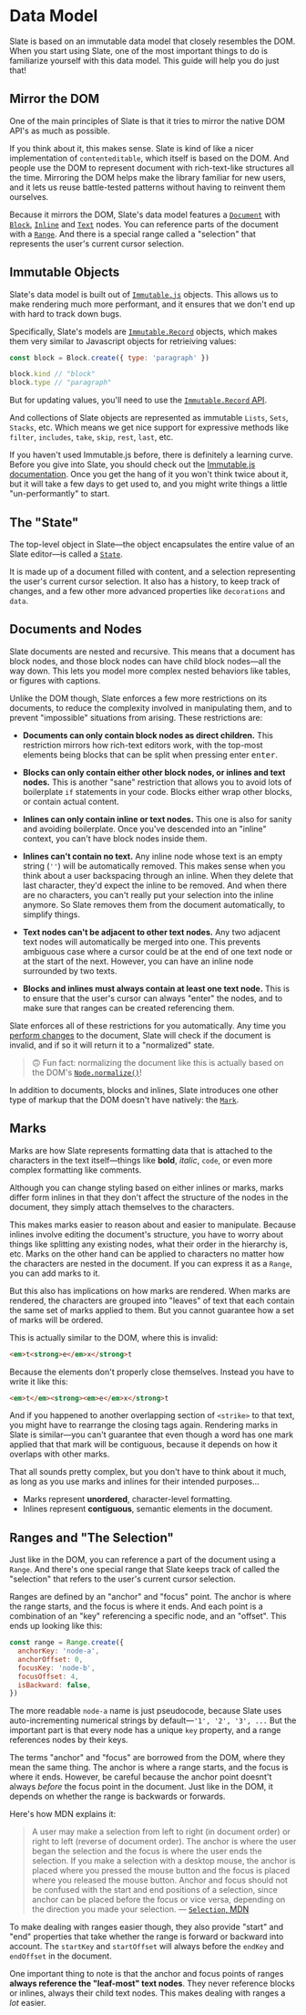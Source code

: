 
# Data Model

Slate is based on an immutable data model that closely resembles the DOM. When you start using Slate, one of the most important things to do is familiarize yourself with this data model. This guide will help you do just that!


## Mirror the DOM

One of the main principles of Slate is that it tries to mirror the native DOM API's as much as possible. 

If you think about it, this makes sense. Slate is kind of like a nicer implementation of `contenteditable`, which itself is based on the DOM. And people use the DOM to represent document with rich-text-like structures all the time. Mirroring the DOM helps make the library familiar for new users, and it lets us reuse battle-tested patterns without having to reinvent them ourselves.

Because it mirrors the DOM, Slate's data model features a [`Document`](../reference/slate/document.md) with [`Block`](../reference/slate/block.md), [`Inline`](../reference/slate/inline.md) and [`Text`](../reference/slate/text.md) nodes. You can reference parts of the document with a [`Range`](../reference/slate/range.md). And there is a special range called a "selection" that represents the user's current cursor selection.


## Immutable Objects

Slate's data model is built out of [`Immutable.js`](https://facebook.github.io/immutable-js/) objects. This allows us to make rendering much more performant, and it ensures that we don't end up with hard to track down bugs.

Specifically, Slate's models are [`Immutable.Record`](https://facebook.github.io/immutable-js/docs/#/Record) objects, which makes them very similar to Javascript objects for retrieiving values:

```js
const block = Block.create({ type: 'paragraph' })

block.kind // "block"
block.type // "paragraph"
```

But for updating values, you'll need to use the [`Immutable.Record` API](https://facebook.github.io/immutable-js/docs/#/Record/set).

And collections of Slate objects are represented as immutable `Lists`, `Sets`, `Stacks`, etc. Which means we get nice support for expressive methods like `filter`, `includes`, `take`, `skip`, `rest`, `last`, etc.

If you haven't used Immutable.js before, there is definitely a learning curve. Before you give into Slate, you should check out the [Immutable.js documentation](https://facebook.github.io/immutable-js/docs/#/). Once you get the hang of it you won't think twice about it, but it will take a few days to get used to, and you might write things a little "un-performantly" to start.


## The "State"

The top-level object in Slate—the object encapsulates the entire value of an Slate editor—is called a [`State`](../reference/slate/state.md). 

It is made up of a document filled with content, and a selection representing the user's current cursor selection. It also has a history, to keep track of changes, and a few other more advanced properties like `decorations` and `data`.


## Documents and Nodes

Slate documents are nested and recursive. This means that a document has block nodes, and those block nodes can have child block nodes—all the way down. This lets you model more complex nested behaviors like tables, or figures with captions.

Unlike the DOM though, Slate enforces a few more restrictions on its documents, to reduce the complexity involved in manipulating them, and to prevent "impossible" situations from arising. These restrictions are:

- **Documents can only contain block nodes as direct children.** This restriction mirrors how rich-text editors work, with the top-most elements being blocks that can be split when pressing enter <kbd>enter</kbd>.

- **Blocks can only contain either other block nodes, or inlines and text nodes.** This is another "sane" restriction that allows you to avoid lots of boilerplate `if` statements in your code. Blocks either wrap other blocks, or contain actual content.

- **Inlines can only contain inline or text nodes.** This one is also for sanity and avoiding boilerplate. Once you've descended into an "inline" context, you can't have block nodes inside them.

- **Inlines can't contain no text.** Any inline node whose text is an empty string (`''`) will be automatically removed. This makes sense when you think about a user backspacing through an inline. When they delete that last character, they'd expect the inline to be removed. And when there are no characters, you can't really put your selection into the inline anymore. So Slate removes them from the document automatically, to simplify things.

- **Text nodes can't be adjacent to other text nodes.** Any two adjacent text nodes will automatically be merged into one. This prevents ambiguous case where a cursor could be at the end of one text node or at the start of the next. However, you can have an inline node surrounded by two texts.

- **Blocks and inlines must always contain at least one text node.** This is to ensure that the user's cursor can always "enter" the nodes, and to make sure that ranges can be created referencing them.

Slate enforces all of these restrictions for you automatically. Any time you [perform changes](./changes.md) to the document, Slate will check if the document is invalid, and if so it will return it to a "normalized" state. 

> 🙃 Fun fact: normalizing the document like this is actually based on the DOM's [`Node.normalize()`](https://developer.mozilla.org/en-US/docs/Web/API/Node/normalize)!

In addition to documents, blocks and inlines, Slate introduces one other type of markup that the DOM doesn't have natively:  the [`Mark`](../reference/slate/mark.md).


## Marks

Marks are how Slate represents formatting data that is attached to the characters in the text itself—things like **bold**, _italic_, `code`, or even more complex formatting like comments.

Although you can change styling based on either inlines or marks, marks differ form inlines in that they don't affect the structure of the nodes in the document, they simply attach themselves to the characters. 

This makes marks easier to reason about and easier to manipulate. Because inlines involve editing the document's structure, you have to worry about things like splitting any existing nodes, what their order in the hierarchy is, etc. Marks on the other hand can be applied to characters no matter how the characters are nested in the document. If you can express it as a `Range`, you can add marks to it.

But this also has implications on how marks are rendered. When marks are rendered, the characters are grouped into "leaves" of text that each contain the same set of marks applied to them. But you cannot guarantee how a set of marks will be ordered.

This is actually similar to the DOM, where this is invalid:

```html
<em>t<strong>e</em>x</strong>t
```

Because the elements don't properly close themselves. Instead you have to write it like this:

```html
<em>t</em><strong><em>e</em>x</strong>t
```

And if you happened to another overlapping section of `<strike>` to that text, you might have to rearrange the closing tags again. Rendering marks in Slate is similar—you can't guarantee that even though a word has one mark applied that that mark will be contiguous, because it depends on how it overlaps with other marks.

That all sounds pretty complex, but you don't have to think about it much, as long as you use marks and inlines for their intended purposes...

- Marks represent **unordered**, character-level formatting.
- Inlines represent **contiguous**, semantic elements in the document.


## Ranges and "The Selection"

Just like in the DOM, you can reference a part of the document using a `Range`. And there's one special range that Slate keeps track of called the "selection" that refers to the user's current cursor selection.

Ranges are defined by an "anchor" and "focus" point. The anchor is where the range starts, and the focus is where it ends. And each point is a combination of an "key" referencing a specific node, and an "offset". This ends up looking like this:

```js
const range = Range.create({
  anchorKey: 'node-a',
  anchorOffset: 0,
  focusKey: 'node-b',
  focusOffset: 4,
  isBackward: false,
})
```

The more readable `node-a` name is just pseudocode, because Slate uses auto-incrementing numerical strings by default—`'1', '2', '3', ...` But the important part is that every node has a unique `key` property, and a range references nodes by their keys.

The terms "anchor" and "focus" are borrowed from the DOM, where they mean the same thing. The anchor is where a range starts, and the focus is where it ends. However, be careful because the anchor point doesnt't always _before_ the focus point in the document. Just like in the DOM, it depends on whether the range is backwards or forwards.

Here's how MDN explains it:

> A user may make a selection from left to right (in document order) or right to left (reverse of document order). The anchor is where the user began the selection and the focus is where the user ends the selection. If you make a selection with a desktop mouse, the anchor is placed where you pressed the mouse button and the focus is placed where you released the mouse button. Anchor and focus should not be confused with the start and end positions of a selection, since anchor can be placed before the focus or vice versa, depending on the direction you made your selection.
> — [`Selection`, MDN](https://developer.mozilla.org/en-US/docs/Web/API/Selection)

To make dealing with ranges easier though, they also provide "start" and "end" properties that take whether the range is forward or backward into account. The `startKey` and `startOffset` will always before the `endKey` and `endOffset` in the document.

One important thing to note is that the anchor and focus points of ranges **always reference the "leaf-most" text nodes**. They never reference blocks or inlines, always their child text nodes. This makes dealing with ranges a _lot_ easier.
